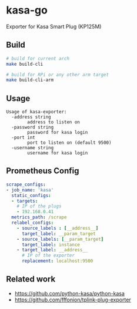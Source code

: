 # kasa-go
Exporter for Kasa Smart Plug (KP125M)

## Build
```bash
# build for current arch
make build-cli

# build for RPi or any other arm target
make build-cli-arm
```

## Usage
```
Usage of kasa-exporter:
  -address string
        address to listen on
  -password string
        password for kasa login
  -port int
        port to listen on (default 9500)
  -username string
        username for kasa login
```

## Prometheus Config

```yaml
scrape_configs:
- job_name: 'kasa'
  static_configs:
  - targets:
    # IP of the plugs
    - 192.168.0.41
  metrics_path: /scrape
  relabel_configs:
    - source_labels : [__address__]
      target_label: __param_target
    - source_labels: [__param_target]
      target_label: instance
    - target_label: __address__
      # IP of the exporter
      replacement: localhost:9500
```

## Related work
* https://github.com/python-kasa/python-kasa
* https://github.com/fffonion/tplink-plug-exporter